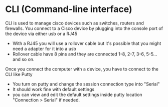 <h1>CLI (Command-line interface)</h1>

CLI is used to manage cisco devices such as switches, routers and firewalls. 
You connect to a Cisco device by plugging into the console port of the device via either usb or a RJ45
 - With a RJ45 you will use a rollover cable but it's possible that you might need a adapter for it into a usb
 - Rollover cable have 8 pins and they are connected 1-8, 2-7, 3-6, 5-5... and so on.

Once you connect the computer with a device, you have to connect to the CLI like Putty
 - You turn on putty and change the session connection type into "Serial"
 - It should work fine with default settings
 - you can view and edit the default settings inside putty location "Connection > Serial" if needed. 


<h2></h2>

<h2></h2>

<h2></h2>

<h2></h2>

<h2></h2>

<h2></h2>